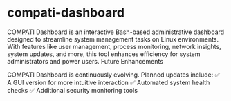 # compati-dashboard
COMPATI Dashboard is an interactive Bash-based administrative dashboard designed to streamline system management tasks on Linux environments. With features like user management, process monitoring, network insights, system updates, and more, this tool enhances efficiency for system administrators and power users.
Future Enhancements

COMPATI Dashboard is continuously evolving. Planned updates include: ✅ A GUI version for more intuitive interaction ✅ Automated system health checks ✅ Additional security monitoring tools
